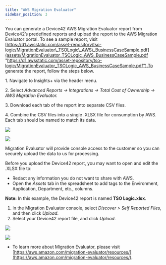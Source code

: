 ```yaml
---
title: "AWS Migration Evaluator"
sidebar_position: 3
---
```


You can generate a Device42 AWS Migration Evaluator report from Device42’s predefined reports and upload the report to the AWS Migration Evaluator portal. To see a sample report, visit [https://d1.awsstatic.com/asset-repository/tso-logic/MigrationEvaluator\_TSOLogic\_AWS\_BusinessCaseSample.pdf](assets/MigrationEvaluator_TSOLogic_AWS_BusinessCaseSample.pdf "https://d1.awsstatic.com/asset-repository/tso-logic/MigrationEvaluator_TSOLogic_AWS_BusinessCaseSample.pdf").To generate the report, follow the steps below.

1\. Navigate to Insights+ via the header menu.

2\. Select _Advanced Reports -> Integrations -> Total Cost of Ownership -> AWS Migration Evaluator._

3\. Download each tab of the report into separate CSV files.

4\. Combine the CSV files into a single .XLSX file for consumption by AWS. Each tab should be named to match its data.

![](/assets/images/Insights-Menu.png)

![](/assets/images/download_charts.png)

Migration Evaluator will provide console access to the customer so you can securely upload the data to us for processing.

Before you upload the Device42 report, you may want to open and edit the .XLSX file to:

- Redact any information you do not want to share with AWS.
- Open the _Assets_ tab in the spreadsheet to add tags to the Environment, Application, Department, etc., columns.

**Note:** In this example, the Device42 report is named **TSO Logic.xlsx**.

1. In the Migration Evaluator console, select _Discover > Self Reported Files_, and then click _Upload_.
2. Select your Device42 report file, and click _Upload_.

![](/assets/images/WEB-504_AWS-D42-file-import-1.png)

![](/assets/images/WEB-504_AWS-D42-file-import-3.png)

- To learn more about Migration Evaluator, please visit [https://aws.amazon.com/migration-evaluator/resources/](https://aws.amazon.com/migration-evaluator/resources/).
